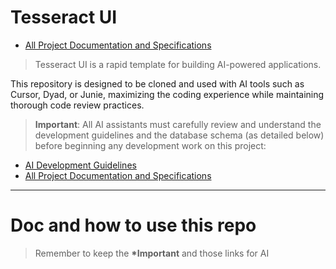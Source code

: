 # Tesseract UI

- [All Project Documentation and Specifications](./SPEC.md)

> Tesseract UI is a rapid template for building AI-powered applications.

This repository is designed to be cloned and used with AI tools such as Cursor, Dyad, or Junie,
maximizing the coding experience while maintaining thorough code review practices.

> **Important**: All AI assistants must carefully review and understand the development guidelines and the database schema (as detailed below) before beginning any development work on this project:

- [AI Development Guidelines](./ai-guidelines.md)
- [All Project Documentation and Specifications](./SPEC.md)

---

# Doc and how to use this repo

> Remember to keep the **\*Important** and those links for AI

